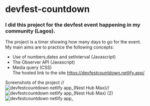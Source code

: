# devfest-countdown
### I did this project for the devfest event happening in my community (Lagos).
The project is a timer showing how many days to go for the event.<br>
My main aims are to practice the following concepts:
- Use of numbers,dates and setInterval (Javascript)
- The Observer API (Javascript)
- Media query (CSS) <br>
The hosted link to the site https://devfestcountdown.netlify.app/ <br>

Screenshots of the project
//![devfestcountdown netlify app_(Nest Hub Max)](https://user-images.githubusercontent.com/80973575/197178712-4725f328-f0a9-4a95-be1f-ff2d002f0a35.png)//
![devfestcountdown netlify app_(Nest Hub Max) (2)](https://user-images.githubusercontent.com/80973575/197178984-773b05c3-3eaf-40b5-8860-dd855efccc03.png)
![devfestcountdown netlify app_](https://user-images.githubusercontent.com/80973575/197179509-8b3d1454-f249-43c6-80e9-e1750fdeb478.png)
